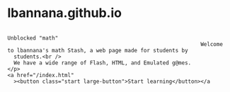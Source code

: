 #                                                                lbannana.github.io
                                                                  Unblocked "math"
                                                                 Welcome to lbannana's math Stash, a web page made for students by
      students.<br />
      We have a wide range of Flash, HTML, and Emulated g@mes.
    </p>
    <a href="/index.html"
      ><button class="start large-button">Start learning</button></a
